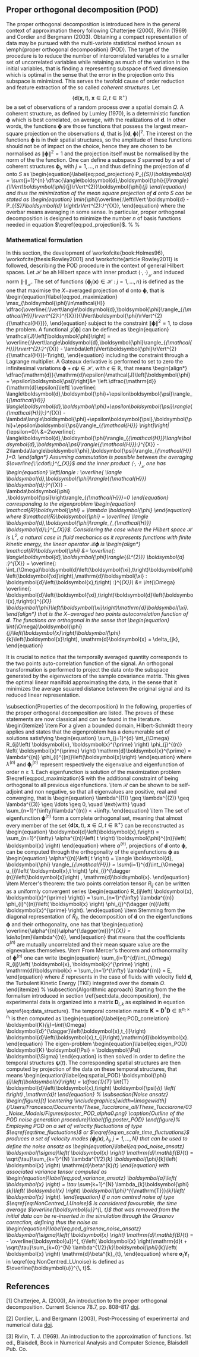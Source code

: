 ## Proper orthogonal decomposition (POD)
The proper orthogonal decomposition is introduced here in the general context of approximation theory following Chatterjee (2000), Rivlin (1969) and Cordier and Bergmann (2003).
Obtaining a compact representation of data may be pursued with the multi-variate statistical method known as \emph{proper orthogonal decomposition} (POD). The target of the procedure is to reduce the number of intercorrelated variables to a smaller set of uncorrelated variables while retaining as much of the variation in the initial variables, that is finding a representing subspace of fixed dimension which is optimal in the sense that the error in the projection onto this subspace is minimized. This serves the twofold cause of order reduction and feature extraction of the so called *coherent structures*. Let 
$$\left\lbrace \boldsymbol{d}\left(\boldsymbol{x},t\right), \: \boldsymbol{x}\in\Omega, t\in\mathbb{R}^{+} \right\rbrace$$ 
be a set of observations of a random process over a spatial domain $\Omega$. A coherent structure, as defined by Lumley (1970), is a deterministic function $\boldsymbol{\phi}$ which is best correlated, on average, with the realizations of $\boldsymbol{d}$. In other words, the functions $\boldsymbol{\phi}$ are those functions that possess the largest mean-square projection on the observations $\boldsymbol{d}$, that is $\lvert \langle \boldsymbol{d}, \boldsymbol{\phi} \rangle \rvert^{2}$. The interest on the functions $\boldsymbol{\phi}$ is in their spatial structures, so the amplitude of these functions should not be of impact on the choice, hence they are chosen to be normalised as $\lVert \boldsymbol{\phi} \rVert^{2}=1$ and the projection itself must be normalised by the norm of the the function. One can define a subspace $S$ spanned by a set of coherent structures $\boldsymbol{\phi}_{j}$, with $j=1,\ldots,n$ and thus defining the projection of $\boldsymbol{d}$ onto $S$ as
\begin{equation}\label{eq:pod_projection}
	P_{_{S}}\boldsymbol{d} = \sum_{j=1}^{n} \dfrac{\langle\boldsymbol{d},\boldsymbol{\phi}_{j}\rangle}{\lVert\boldsymbol{\phi}_{j}\rVert^{2}}\boldsymbol{\phi}_{j}
\end{equation}
and thus the minimization of the mean square projection of $\boldsymbol{d}$ onto $S$ can be stated as 
\begin{equation}
	\min_{\phi}\overline{\:\left\lVert
	\boldsymbol{d} - P_{_{S}}\boldsymbol{d}
	\right\rVert^{2}\:}^{_{X}},
\end{equation}
where the overbar means averaging in some sense. In particular, proper orthogonal decomposition is designed to minimize the number $n$ of basis functions needed in equation $\eqref{eq:pod_projection}$. 
%
%
### Mathematical formulation
In this section, the development of \workofcite{book:Holmes96}, \workofcite{thesis:Rowley2001} and \workofcite{article:Rowley2011} is followed, describing the POD procedure in the context of general Hilbert spaces. Let $\mathcal{H}$ be ah Hilbert space with inner product $\langle \cdot, \cdot \rangle_{_{\mathcal{H}}}$ and induced norm $\lVert \cdot \rVert_{_{\mathcal{H}}}$. The set of functions $\left\lbrace \boldsymbol{\phi}_{j}\left(\boldsymbol{x}\right) \in \mathcal{H} \:\colon\: j=1,\ldots,n \right\rbrace$ is defined as the one that maximise the $X-$averaged projection of $\boldsymbol{d}$ onto $\boldsymbol{\phi}$, that is
\begin{equation}\label{eq:pod_maximization}
	\max_{\boldsymbol{\phi}\in\mathcal{H}}
	\dfrac{\overline{\:\lvert\langle\boldsymbol{d},\boldsymbol{\phi}\rangle_{_{\mathcal{H}}}\rvert^{2}\:}^{_{X}}}{\lVert\boldsymbol{\phi}\rVert^{2}_{_{\mathcal{H}}}},
\end{equation}
subject to the constraint $\lVert \boldsymbol{\phi}\lVert^{2}=1$, to close the problem. A functional $\mathcal{J}\left[\boldsymbol{\phi}\right]$ can be defined as 
\begin{equation}
	\mathcal{J}\left[\boldsymbol{\phi}\right] = \overline{\:\lvert\langle\boldsymbol{d},\boldsymbol{\phi}\rangle_{_{\mathcal{H}}}\rvert^{2}\:}^{_{X}} - \lambda\left(\lVert\boldsymbol{\phi}\rVert^{2}_{_{\mathcal{H}}}-1\right),
\end{equation}
including the constraint through a Lagrange multiplier. A Gateaux derivative is performed to set to zero the infinitesimal variations $\boldsymbol{\phi} + \epsilon\boldsymbol{\psi}\in\mathcal{H}$, with $\epsilon\in\mathbb{R}$, that means
\begin{align*}
	\dfrac{\mathrm{d}}{\mathrm{d}\epsilon}\mathcal{J}\left[\boldsymbol{\phi} + \epsilon\boldsymbol{\psi}\right]&=
	\left.\dfrac{\mathrm{d}}{\mathrm{d}\epsilon}\left[
	\overline{\: \langle\boldsymbol{d},\boldsymbol{\phi}+\epsilon\boldsymbol{\psi}\rangle_{_{\mathcal{H}}} \langle\boldsymbol{d},\boldsymbol{\phi}+\epsilon\boldsymbol{\psi}\rangle_{_{\mathcal{H}}}\:}^{_{X}}
	- \lambda\langle\boldsymbol{\phi}+\epsilon\boldsymbol{\psi},\boldsymbol{\phi}+\epsilon\boldsymbol{\psi}\rangle_{_{\mathcal{H}}}
	\right]\right|_{\epsilon=0}\\
&=2\overline{\: \langle\boldsymbol{d},\boldsymbol{\phi}\rangle_{_{\mathcal{H}}}\langle\boldsymbol{d},\boldsymbol{\psi}\rangle_{_{\mathcal{H}}}\:}^{_{X}} - 2\lambda\langle\boldsymbol{\phi},\boldsymbol{\psi}\rangle_{_{\mathcal{H}}}=0.
\end{align*}
Assuming commutation is possible between the averaging $\overline{\:\cdot\:}^{_{X}}$ and the inner product $\langle \cdot, \cdot\rangle_{_{\mathcal{H}}}$ one has
\begin{equation}
	\left\langle \: \overline{ \langle \boldsymbol{d},\boldsymbol{\phi}\rangle_{_{\mathcal{H}}} \boldsymbol{d}\:}^{_{X}} -   
	\lambda\boldsymbol{\phi} ,\boldsymbol{\psi}\right\rangle_{_{\mathcal{H}}}=0
\end{equation}
corresponding to the eigenproblem 
\begin{equation}
	\mathcal{R}\boldsymbol{\phi} = \lambda \boldsymbol{\phi}
\end{equation}
where $\mathcal{R}\boldsymbol{\phi} = \overline{ \langle \boldsymbol{d},\boldsymbol{\phi}\rangle_{_{\mathcal{H}}} \boldsymbol{d}\:}^{_{X}}$. Considering the case where the Hilbert space $\mathcal{H}$ is $L^{2}$, a natural case in fluid mechanics as it represents functions with finite kinetic energy, the linear operator $\mathcal{R}\boldsymbol{\phi}$ is
\begin{align*}
	\mathcal{R}\boldsymbol{\phi} &= \overline{\: \langle\boldsymbol{d},\boldsymbol{\phi}\rangle_{_{L^{2}}} \boldsymbol{d} \:}^{_{X}} = \overline{\: \int_{\Omega}\boldsymbol{d}\left(\boldsymbol{\xi},t\right)\boldsymbol{\phi}\left(\boldsymbol{\xi}\right)\,\mathrm{d}\boldsymbol{\xi} \: \boldsymbol{d}\left(\boldsymbol{x},t\right) \:}^{_{X}}\\
	&= \int_{\Omega} \overline{\: \boldsymbol{d}\left(\boldsymbol{\xi},t\right)\boldsymbol{d}\left(\boldsymbol{x},t\right)\:}^{_{X}} \boldsymbol{\phi}\left(\boldsymbol{\xi}\right)\mathrm{d}\boldsymbol{\xi}.
\end{align*}
that is the $X-$averaged two points autocorrelation function of $\boldsymbol{d}$. The functions are orthogonal in the sense that 
\begin{equation}
	\int_{\Omega}\boldsymbol{\phi}_{j}\left(\boldsymbol{x}\right)\boldsymbol{\phi}_{k}\left(\boldsymbol{x}\right)\, \mathrm{d}\boldsymbol{x} = \delta_{jk},
\end{equation}

It is crucial to notice that the temporally averaged quantity corresponds to the two points auto-correlation function of the signal. An orthogonal transformation is performed to project the data onto the subspace generated by the eigenvectors of the sample covariance matrix. This gives the optimal linear manifold approximating the data, in the sense that it minimizes the average squared distance between the original signal and its reduced linear representation. 

\subsection{Properties of the decomposition}
In the following, properties of the proper orthogonal decomposition are listed. The proves of these statements are now classical and can be found in the literature.
\begin{itemize}
\item For a given a bounded domain, Hilbert-Schmidt theory applies and states that the eigenproblem has a denumerable set of solutions satisfying 
\begin{equation}
	\sum_{j=1}^{d} \int_{\Omega} R_{ij}\left( \boldsymbol{x}, \boldsymbol{x}^{\prime} \right) \phi_{j}^{(n)} \left( \boldsymbol{x}^{\prime} \right) \mathrm{d}\boldsymbol{x}^{\prime} = \lambda^{(n)} \phi_{i}^{(n)}\left(\boldsymbol{x}\right)
\end{equation}
where $\lambda^{(n)}$ and $\boldsymbol{\phi}^{(n)}_{i}$ represent respectively the eigenvalue and eigenfunction of order $n \geq 1$. Each eigenfunction is solution of the maximization problem $\eqref{eq:pod_maximization}$ with the additional constraint of being orthogonal to all previous eigenfunctions.
\item $\mathcal{R}$ can be shown to be self-adjoint and non negative, so that all eigenvalues are positive, real and converging, that is
\begin{equation}
	\lambda^{(1)} \geq \lambda^{(2)} \geq \lambda^{(3)} \geq \ldots \geq 0, \quad \text{with} \quad \sum_{n=1}^{\infty}\lambda^{(n)} < +\infty.
\end{equation}
\item The set of eigenfunction $\boldsymbol{\phi}^{(n)}$ form a complete orthogonal set, meaning that almost every member of the set $\left\lbrace \boldsymbol{d}\left(\boldsymbol{x},t\right), \: \boldsymbol{x}\in\Omega, t\in\mathbb{R}^{+} \right\rbrace$ can be reconstructed as
\begin{equation}
	\boldsymbol{d}\left(\boldsymbol{x},t\right) = \sum_{n=1}^{\infty} \alpha^{(n)}\left( t \right) \boldsymbol{\phi}^{(n)}\left( \boldsymbol{x} \right)
\end{equation}
where $\alpha^{(n)}$, projections of $\boldsymbol{d}$ onto $\boldsymbol{\phi}$, can be computed through the orthogonality of the eigenfunctions $\boldsymbol{\phi}$ as
\begin{equation}
	\alpha^{(n)}\left( t \right) = \langle \boldsymbol{d}, \boldsymbol{\phi} \rangle_{_{\mathcal{H}}} = \sum_{i=1}^{d}\int_{\Omega} u_{i}\left( \boldsymbol{x},t \right) \phi_{i}^{\dagger (n)}\left(\boldsymbol{x}\right) \, \mathrm{d}\boldsymbol{x}.
\end{equation}
\item Mercer's theorem: the two points correlation tensor $R_{ij}$ can be written as a uniformly convergent series 
\begin{equation}
	R_{ij\left( \boldsymbol{x}, \boldsymbol{x}^{\prime} \right)} = \sum_{n=1}^{\infty} \lambda^{(n)} \phi_{i}^{(n)}\left( \boldsymbol{x} \right) \phi_{j}^{\dagger (n)}\left( \boldsymbol{x}^{\prime} \right).
\end{equation}
\item Stemming from the diagonal representation of $R_{ij}$, the decomposition of $\boldsymbol{d}$ on the eigenfunctions $\boldsymbol{\phi}$ and their orthogonality, one has that 
\begin{equation}
	\overline{\alpha^{(n)}\alpha^{\dagger(m)}}^{_{X}} = \delta_{nm}\lambda^{(n)},
\end{equation}
that means that the coefficients $\alpha^{(n)}$ are mutually uncorrelated and their mean square value are the eignevalues themselves.
\item From Mercer's theorem and orthonormality of $\boldsymbol{\phi}^{(n)}$ one can write
\begin{equation}
	\sum_{i=1}^{d}\int_{\Omega} R_{ij}\left( \boldsymbol{x}, \boldsymbol{x}^{\prime} \right) \, \mathrm{d}\boldsymbol{x} = 
	\sum_{n=1}^{\infty} \lambda^{(n)} = E,
\end{equation}
where $E$ represents in the case of fluids with velocity field $\boldsymbol{d}$, the Turbulent Kinetic Energy (TKE) integrated over the domain $\Omega$.
\end{itemize}
%
\subsection{Algorithmic approach}
Starting from the the formalism introduced in section \ref{sect:data_decomposition}, the experimental data is organized into a matrix $\boldsymbol{D}_{i,k}$ as explained in equation \eqref{eq:data_structure}. The temporal correlation matrix $\boldsymbol{K}=\boldsymbol{D}^{\dagger}\boldsymbol{D}\in\mathbb{R}^{n_{t}\times n_{t}}$ is then computed as
\begin{equation}\label{eq:POD_correlation}
	\boldsymbol{K}_{ij}=\int_{\Omega} \boldsymbol{d}^{\dagger}\left(\boldsymbol{x},t_{i}\right) \boldsymbol{d}\left(\boldsymbol{x},t_{j}\right)\,\mathrm{d}\boldsymbol{x}.
\end{equation}
The eigen-problem 
\begin{equation}\label{eq:eigen_POD}
	\boldsymbol{K} \boldsymbol{\Psi} = \boldsymbol{\Psi} \boldsymbol{\Sigma}
\end{equation}
is then solved in order to define the temporal structures $\boldsymbol{\psi}\left(t\right)$. The corresponding spatial structures are then computed by projection of the data on these temporal structures, that means
\begin{equation}\label{eq:spatial_POD}
	\boldsymbol{\phi}_{i}\left(\boldsymbol{x}\right) = \dfrac{1}{T} \int_{T} \boldsymbol{d}\left(\boldsymbol{x},t\right) \boldsymbol{\psi}_{i} \left( t\right) \,\mathrm{d}t
\end{equation}
%
\subsection{Noise ansatz}
\begin{figure}[t]
	\centering
	\includegraphics[width=\imagewidth]{/Users/Francesco/Documents/These_Tucciarone_all/These_Tucciarone/03_Noise_Models/Figures/poster_POD_alpha0.png}
	\caption{Outline of the POD noise generation procedure}\label{fig:poster_POD}
\end{figure}%
Employing POD on a set of velocity fluctuations of type $\eqref{eq:time_fluctuations}$ or $\eqref{eq:en_scale_time_fluctuations}$ produces a set of velocity modes $\lbrace \boldsymbol{\phi}_{j}\left( \boldsymbol{x} \right), \lambda_{j}, j=1,\ldots,N\rbrace$ that can be used to define the noise ansatz as
\begin{equation}\label{eq:pod_noise_ansatz}
	\boldsymbol{\sigma}\left( \boldsymbol{x} \right) \mathrm{d}\mathbf{B}_{t} = \sqrt{\tau}\sum_{k=1}^{N} \lambda^{1/2}_{k} \boldsymbol{\phi}_{k}\left( \boldsymbol{x} \right) \mathrm{d}\beta^{k}_{t}
\end{equation}
with associated variance tensor computed as
\begin{equation}\label{eq:pod_variance_ansatz}
	\boldsymbol{a}\left( \boldsymbol{x} \right) = \tau \sum_{k=1}^{N} \lambda_{k}\boldsymbol{\phi}_{k}\left( \boldsymbol{x} \right) \boldsymbol{\phi}^{_{\mathrm{T}}}_{k}\left( \boldsymbol{x} \right).
\end{equation}
If a non centred noise of type $\eqref{eq:NonCentred_LUnoise}$ is considered favourable, the time average $\overline{\boldsymbol{u}}^{\, t}$ that was removed from the initial data can be re-inserted in the simulation through the Girsanov correction, defining thus the noise as
\begin{equation}\label{eq:pod_girsenov_noise_ansatz}
	\boldsymbol{\sigma}\left( \boldsymbol{x} \right) \mathrm{d}\mathbf{B}_{t} = - \overline{\boldsymbol{u}}^{\, t}\left( \boldsymbol{x} \right)\mathrm{d}t + \sqrt{\tau}\sum_{k=0}^{N} \lambda^{1/2}_{k}\boldsymbol{\phi}_{k}\left( \boldsymbol{x} \right) \mathrm{d}\beta^{k}_{t},
\end{equation}
where $\boldsymbol{\sigma}_t\mathbf{Y}_{t}$ in \eqref{eq:NonCentred_LUnoise} is defined as $\overline{\boldsymbol{u}}^{\, t}$.



## References
<a id="1">[1]</a> 
Chatterjee, A. (2000),
An introduction to the proper orthogonal decomposition.
Current Science 78.7, pp. 808–817 [doi](http://www.jstor.org/stable/24103957).


<a id="2">[2]</a> 
Cordier, L. and Bergmann (2003),
Post-Processing of experimental and numerical data
[doi](  ).


<a id="3">[3]</a> 
Rivlin, T. J. (1969). 
An introduction to the approximation of functions.
1st ed., Blaisdell, Book in Numerical Analysis and Computer Science, Blaisdell Pub. Co.
